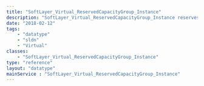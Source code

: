 ```yaml
---
title: "SoftLayer_Virtual_ReservedCapacityGroup_Instance"
description: "SoftLayer_Virtual_ReservedCapacityGroup_Instance reserves capacity for a single instance of a reserved capacity group. "
date: "2018-02-12"
tags:
    - "datatype"
    - "sldn"
    - "Virtual"
classes:
    - "SoftLayer_Virtual_ReservedCapacityGroup_Instance"
type: "reference"
layout: "datatype"
mainService : "SoftLayer_Virtual_ReservedCapacityGroup_Instance"
---
```

